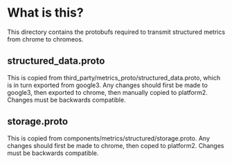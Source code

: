 # What is this?

This directory contains the protobufs required to transmit structured metrics
from chrome to chromeos.

## structured_data.proto

This is copied from third_party/metrics_proto/structured_data.proto, which is
in turn exported from google3. Any changes should first be made to google3,
then exported to chrome, then manually copied to platform2. Changes must be
backwards compatible.

## storage.proto

This is copied from components/metrics/structured/storage.proto. Any changes
should first be made to chrome, then coped to platform2. Changes must be
backwards compatible.

